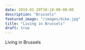 ```yaml
---
date: 2019-01-20T10:18:00-00:00
description: "Brussels"
featured_image: "/images/bike.jpg"
title: "Living in Brussels"
draft: true
---
```


Living in Brussels

